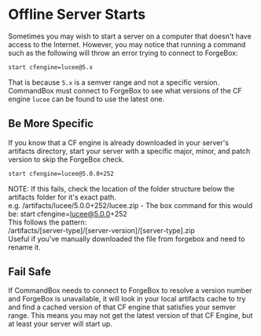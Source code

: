 # Offline Server Starts

Sometimes you may wish to start a server on a computer that doesn't have access to the Internet. However, you may notice that running a command such as the following will throw an error trying to connect to ForgeBox:

```bash
start cfengine=lucee@5.x
```

That is because `5.x` is a semver range and not a specific version. CommandBox must connect to ForgeBox to see what versions of the CF engine `lucee` can be found to use the latest one.

## Be More Specific

If you know that a CF engine is already downloaded in your server's artifacts directory, start your server with a specific major, minor, and patch version to skip the ForgeBox check.

```bash
start cfengine=lucee@5.0.0+252
```

NOTE: If this fails, check the location of the folder structure below the artifacts folder for it's exact path.  
e.g. /artifacts/lucee/5.0.0+252/lucee.zip - The box command for this would be: start cfengine=lucee@5.0.0+252  
This follows the pattern:  
/artifacts/\[server-type\]/\[server-version\]/\[server-type\].zip  
Useful if you've manually downloaded the file from forgebox and need to rename it.

## Fail Safe

If CommandBox needs to connect to ForgeBox to resolve a version number and ForgeBox is unavailable, it will look in your local artifacts cache to try and find a cached version of that CF engine that satisfies your semver range. This means you may not get the latest version of that CF Engine, but at least your server will start up.

